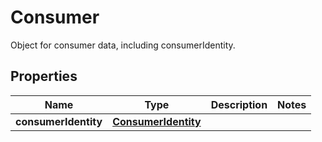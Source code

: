 

# Consumer

Object for consumer data, including consumerIdentity.

## Properties

| Name | Type | Description | Notes |
|------------ | ------------- | ------------- | -------------|
|**consumerIdentity** | [**ConsumerIdentity**](ConsumerIdentity.md) |  |  |



